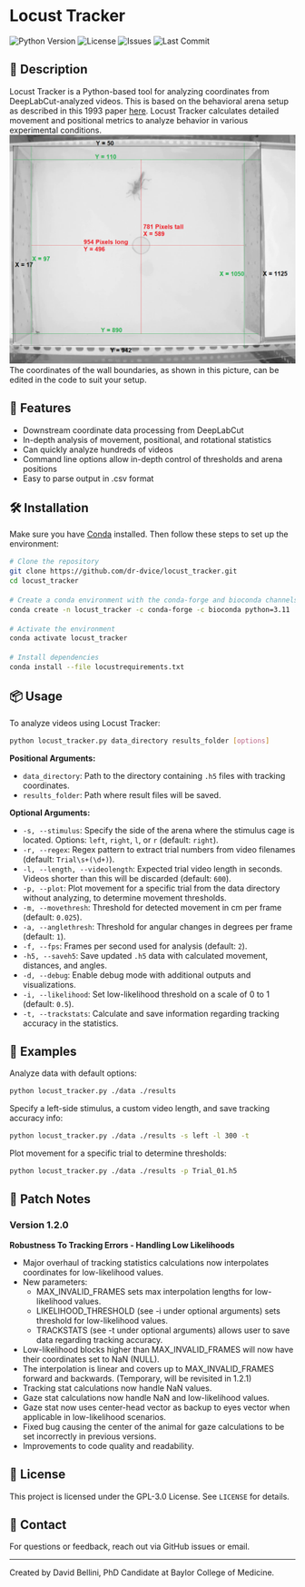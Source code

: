 # Locust Tracker

![Python Version](https://img.shields.io/badge/python-3.11-blue)
![License](https://img.shields.io/github/license/dr-dvice/locust_tracker)
![Issues](https://img.shields.io/github/issues/dr-dvice/locust_tracker)
![Last Commit](https://img.shields.io/github/last-commit/dr-dvice/locust_tracker)

## 📌 Description
Locust Tracker is a Python-based tool for analyzing coordinates from DeepLabCut-analyzed videos. This is based on the behavioral arena setup as described in this 1993 paper [here](https://www.jstor.org/stable/49916).  Locust Tracker calculates detailed movement and positional metrics to analyze behavior in various experimental conditions.
![Arena Boundary Coordinates](https://github.com/dr-dvice/locust_tracker/blob/main/labelled_arena.png)
The coordinates of the wall boundaries, as shown in this picture, can be edited in the code to suit your setup.

## 🚀 Features
- Downstream coordinate data processing from DeepLabCut
- In-depth analysis of movement, positional, and rotational statistics
- Can quickly analyze hundreds of videos
- Command line options allow in-depth control of thresholds and arena positions
- Easy to parse output in .csv format

## 🛠 Installation
Make sure you have [Conda](https://docs.conda.io/projects/conda/en/latest/user-guide/install/) installed. Then follow these steps to set up the environment:

```bash
# Clone the repository
git clone https://github.com/dr-dvice/locust_tracker.git
cd locust_tracker

# Create a conda environment with the conda-forge and bioconda channels active
conda create -n locust_tracker -c conda-forge -c bioconda python=3.11

# Activate the environment
conda activate locust_tracker

# Install dependencies
conda install --file locustrequirements.txt
```

## 📦 Usage
To analyze videos using Locust Tracker:

```bash
python locust_tracker.py data_directory results_folder [options]
```

**Positional Arguments:**
- `data_directory`: Path to the directory containing `.h5` files with tracking coordinates.
- `results_folder`: Path where result files will be saved.

**Optional Arguments:**
- `-s, --stimulus`: Specify the side of the arena where the stimulus cage is located. Options: `left`, `right`, `l`, or `r` (default: `right`).
- `-r, --regex`: Regex pattern to extract trial numbers from video filenames (default: `Trial\s+(\d+)`).
- `-l, --length, --videolength`: Expected trial video length in seconds. Videos shorter than this will be discarded (default: `600`).
- `-p, --plot`: Plot movement for a specific trial from the data directory without analyzing, to determine movement thresholds.
- `-m, --movethresh`: Threshold for detected movement in cm per frame (default: `0.025`).
- `-a, --anglethresh`: Threshold for angular changes in degrees per frame (default: `1`).
- `-f, --fps`: Frames per second used for analysis (default: `2`).
- `-h5, --saveh5`: Save updated `.h5` data with calculated movement, distances, and angles.
- `-d, --debug`: Enable debug mode with additional outputs and visualizations.
- `-i, --likelihood`: Set low-likelihood threshold on a scale of 0 to 1 (default: `0.5`).
- `-t, --trackstats`: Calculate and save information regarding tracking accuracy in the statistics.

## 🧪 Examples
Analyze data with default options:
```bash
python locust_tracker.py ./data ./results
```

Specify a left-side stimulus, a custom video length, and save tracking accuracy info:
```bash
python locust_tracker.py ./data ./results -s left -l 300 -t
```

Plot movement for a specific trial to determine thresholds:
```bash
python locust_tracker.py ./data ./results -p Trial_01.h5
```

## 📝 Patch Notes
### Version 1.2.0
**Robustness To Tracking Errors - Handling Low Likelihoods**
- Major overhaul of tracking statistics calculations now interpolates coordinates for low-likelihood values.
- New parameters: 
  - MAX_INVALID_FRAMES sets max interpolation lengths for low-likelihood values. 
  - LIKELIHOOD_THRESHOLD (see -i under optional arguments) sets threshold for low-likelihood values. 
  - TRACKSTATS (see -t under optional arguments) allows user to save data regarding tracking accuracy.
- Low-likelihood blocks higher than MAX_INVALID_FRAMES will now have their coordinates set to NaN (NULL).
- The interpolation is linear and covers up to MAX_INVALID_FRAMES forward and backwards. (Temporary, will be
 revisited in 1.2.1)
- Tracking stat calculations now handle NaN values.
- Gaze stat calculations now handle NaN and low-likelihood values.
- Gaze stat now uses center-head vector as backup to eyes vector when applicable in low-likelihood scenarios.
- Fixed bug causing the center of the animal for gaze calculations to be set incorrectly in previous versions.
- Improvements to code quality and readability.


## 📜 License
This project is licensed under the GPL-3.0 License. See `LICENSE` for details.

## 📧 Contact
For questions or feedback, reach out via GitHub issues or email.

---
Created by David Bellini, PhD Candidate at Baylor College of Medicine.



